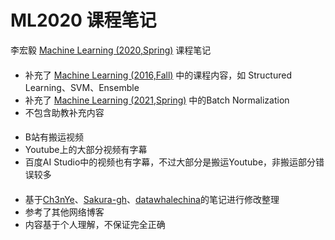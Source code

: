 # ML2020 课程笔记

李宏毅 [Machine Learning (2020,Spring)](http://speech.ee.ntu.edu.tw/~tlkagk/courses_ML20.html) 课程笔记

#### 

- 补充了 [Machine Learning (2016,Fall)](http://speech.ee.ntu.edu.tw/~tlkagk/courses_ML16.html) 中的课程内容，如 Structured Learning、SVM、Ensemble
- 补充了 [Machine Learning (2021,Spring)](https://speech.ee.ntu.edu.tw/~hylee/ml/2021-spring.html) 中的Batch Normalization
- 不包含助教补充内容

#### 


- B站有搬运视频
- Youtube上的大部分视频有字幕
- 百度AI Studio中的视频也有字幕，不过大部分是搬运Youtube，非搬运部分错误较多

#### 


- 基于[Ch3nYe](https://github.com/Ch3nYe/ML-notes/tree/main/note-md)、[Sakura-gh](https://github.com/Sakura-gh/ML-notes)、[datawhalechina](https://github.com/datawhalechina/leeml-notes)的笔记进行修改整理
- 参考了其他网络博客
- 内容基于个人理解，不保证完全正确

  
